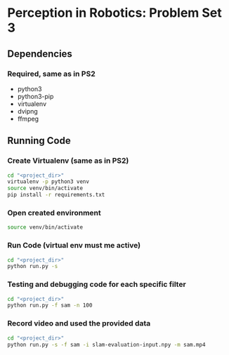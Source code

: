 # Perception in Robotics: Problem Set 3

## Dependencies

### Required, same as in PS2

* python3
* python3-pip
* virtualenv
* dvipng
* ffmpeg


## Running Code

### Create Virtualenv (same as in PS2)

```bash
cd "<project_dir>"
virtualenv -p python3 venv
source venv/bin/activate
pip install -r requirements.txt
```

### Open created environment
```bash
source venv/bin/activate
```



### Run Code (virtual env must me active)

```bash
cd "<project_dir>"
python run.py -s
```


### Testing and debugging code for each specific filter
```bash
cd "<project_dir>"
python run.py -f sam -n 100
```



### Record video and used the provided data
```bash
cd "<project_dir>"
python run.py -s -f sam -i slam-evaluation-input.npy -m sam.mp4
```
